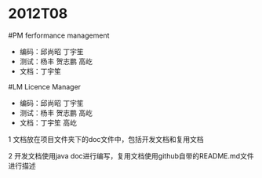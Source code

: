 # 2012T08
#PM   ferformance management

* 编码：邱尚昭 丁宇笙
* 测试：杨丰 贺志鹏 高屹
* 文档：丁宇笙

#LM Licence Manager

* 编码：邱尚昭 丁宇笙
* 测试：杨丰 贺志鹏 高屹
* 文档：丁宇笙 高屹

1 文档放在项目文件夹下的doc文件中，包括开发文档和复用文档

2 开发文档使用java doc进行编写，复用文档使用github自带的README.md文件进行描述

